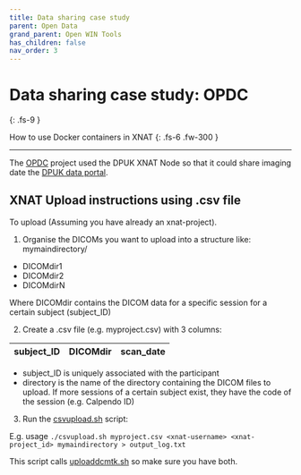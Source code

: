 ```yaml
---
title: Data sharing case study
parent: Open Data
grand_parent: Open WIN Tools
has_children: false
nav_order: 3
---
```



# Data sharing case study: OPDC
{: .fs-9 }

How to use Docker containers in XNAT
{: .fs-6 .fw-300 }

---

The [OPDC](https://www.opdc.ox.ac.uk/home) project used the DPUK XNAT Node so that it could share imaging date the [DPUK data portal](https://info.dpuk.org).

## XNAT Upload instructions using .csv file

To upload (Assuming you have already an xnat-project).

1. Organise the DICOMs you want to upload into a structure like:
mymaindirectory/
* DICOMdir1
* DICOMdir2
* DICOMdirN

Where DICOMdir contains the DICOM data for a specific session for a certain subject (subject_ID)

2. Create a .csv file (e.g. myproject.csv) with 3 columns:

|subject_ID   | DICOMdir   | scan_date     |
|-------------|------------|---------------|

* subject_ID is uniquely associated with the participant
* directory is the name of the directory containing the DICOM files to upload. If more sessions of a certain subject exist, they have the code of the session (e.g. Calpendo ID)

3. Run the [csvupload.sh](https://git.fmrib.ox.ac.uk/-/snippets/32) script:

E.g. usage
``./csvupload.sh myproject.csv <xnat-username> <xnat-project_id> mymaindirectory > output_log.txt``

This script calls [uploaddcmtk.sh](https://git.fmrib.ox.ac.uk/-/snippets/31) so make sure you have both.
